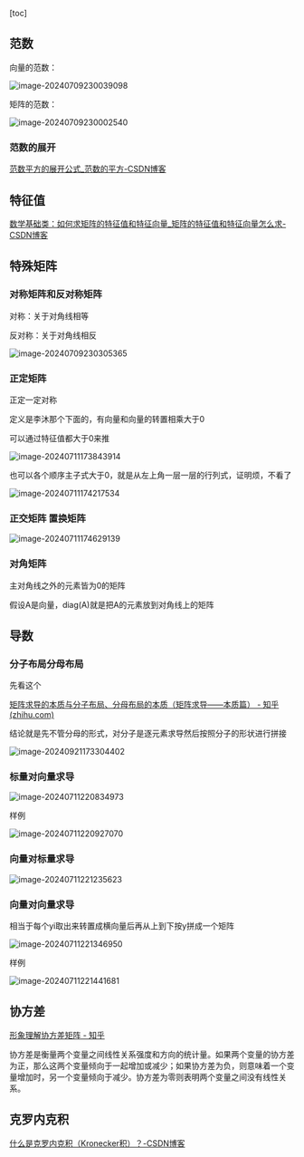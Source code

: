 [toc]



## 范数

向量的范数：

![image-20240709230039098](./assets/image-20240709230039098.png)

矩阵的范数：

![image-20240709230002540](./assets/image-20240709230002540.png)

###  范数的展开

[范数平方的展开公式_范数的平方-CSDN博客](https://blog.csdn.net/qq_44154915/article/details/138802349)

## 特征值

[数学基础类：如何求矩阵的特征值和特征向量_矩阵的特征值和特征向量怎么求-CSDN博客](https://blog.csdn.net/weixin_41611045/article/details/102792874)

## 特殊矩阵

### 对称矩阵和反对称矩阵

对称：关于对角线相等

反对称：关于对角线相反

![image-20240709230305365](./assets/image-20240709230305365.png)

### 正定矩阵

正定一定对称

定义是李沐那个下面的，有向量和向量的转置相乘大于0

可以通过特征值都大于0来推

![image-20240711173843914](./assets/image-20240711173843914.png)

也可以各个顺序主子式大于0，就是从左上角一层一层的行列式，证明烦，不看了

![image-20240711174217534](./assets/image-20240711174217534.png)

### 正交矩阵 置换矩阵

![image-20240711174629139](./assets/image-20240711174629139.png)

### 对角矩阵

主对角线之外的元素皆为0的矩阵

假设A是向量，diag(A)就是把A的元素放到对角线上的矩阵

## 导数



### 分子布局分母布局

先看这个

[矩阵求导的本质与分子布局、分母布局的本质（矩阵求导——本质篇） - 知乎 (zhihu.com)](https://zhuanlan.zhihu.com/p/263777564)



结论就是先不管分母的形式，对分子是逐元素求导然后按照分子的形状进行拼接

![image-20240921173304402](./assets/image-20240921173304402.png)



### 标量对向量求导

![image-20240711220834973](./assets/image-20240711220834973.png)

样例

![image-20240711220927070](./assets/image-20240711220927070.png)

### 向量对标量求导

![image-20240711221235623](./assets/image-20240711221235623.png)

### 向量对向量求导

相当于每个yi取出来转置成横向量后再从上到下按y拼成一个矩阵

![image-20240711221346950](./assets/image-20240711221346950.png)

样例

![image-20240711221441681](./assets/image-20240711221441681.png)

## 协方差

[形象理解协方差矩阵 - 知乎](https://zhuanlan.zhihu.com/p/349802953)

协方差是衡量两个变量之间线性关系强度和方向的统计量。如果两个变量的协方差为正，那么这两个变量倾向于一起增加或减少；如果协方差为负，则意味着一个变量增加时，另一个变量倾向于减少。协方差为零则表明两个变量之间没有线性关系。

## 克罗内克积

[什么是克罗内克积（Kronecker积）？-CSDN博客](https://blog.csdn.net/weixin_44114030/article/details/142720297)
